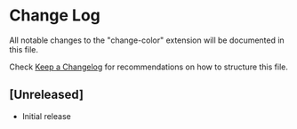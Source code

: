 # Change Log
All notable changes to the "change-color" extension will be documented in this file.

Check [Keep a Changelog](http://keepachangelog.com/) for recommendations on how to structure this file.

## [Unreleased]
- Initial release
